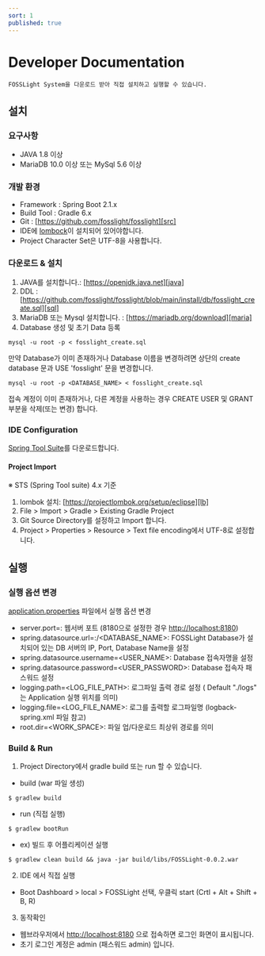 ```yaml
---
sort: 1
published: true
---
```

# Developer Documentation
```note
FOSSLight System을 다운로드 받아 직접 설치하고 실행할 수 있습니다. 
```

## 설치
### 요구사항
- JAVA 1.8 이상
- MariaDB 10.0 이상 또는 MySql 5.6 이상

### 개발 환경
- Framework : Spring Boot 2.1.x
- Build Tool : Gradle 6.x
- Git : [https://github.com/fosslight/fosslight][src]
- IDE에 [lombock][lb]이 설치되어 있어야합니다.
- Project Character Set은 UTF-8을 사용합니다.

### 다운로드 & 설치
1. JAVA를 설치합니다.: [https://openjdk.java.net][java]
2. DDL : [https://github.com/fosslight/fosslight/blob/main/install/db/fosslight_create.sql][sql]
3. MariaDB 또는 Mysql 설치합니다. : [https://mariadb.org/download][maria]
4. Database 생성 및 초기 Data 등록
```
mysql -u root -p < fosslight_create.sql
```
만약 Database가 이미 존재하거나 Database 이름을 변경하려면 상단의 create database 문과 USE 'fosslight' 문을 변경합니다.
```
mysql -u root -p <DATABASE_NAME> < fosslight_create.sql
```
접속 계정이 이미 존재하거나, 다른 계정을 사용하는 경우 CREATE USER 및 GRANT 부분을 삭제(또는 변경) 합니다.


### IDE Configuration
[Spring Tool Suite][spring]를 다운로드합니다.  

#### Project Import
※ STS (Spring Tool suite) 4.x 기준
1. lombok 설치: [https://projectlombok.org/setup/eclipse][lb]
2. File > Import > Gradle > Existing Gradle Project
3. Git Source Directory를 설정하고 Import 합니다.
4. Project > Properties > Resource > Text file encoding에서 UTF-8로 설정합니다.

[spring]: https://spring.io/tools
[lb]: https://projectlombok.org/setup/eclipse
[src]: https://github.com/fosslight/fosslight
[sql]: https://github.com/fosslight/fosslight/blob/main/install/db/fosslight_create.sql
[maria]: https://mariadb.org/download/
[java]: https://openjdk.java.net

## 실행
### 실행 옵션 변경
[application.properties][props] 파일에서 실행 옵션 변경
 - server.port=<PORT>: 웹서버 포트 (8180으로 설정한 경우 [http://localhost:8180][local])
 - spring.datasource.url=<IP>:<PORT>/<DATABASE_NAME>: FOSSLight Database가 설치되어 있는 DB 서버의 IP, Port, Database Name을 설정
 - spring.datasource.username=<USER_NAME>: Database 접속자명을 설정
 - spring.datasource.password=<USER_PASSWORD>: Database 접속자 패스워드 설정
 - logging.path=<LOG_FILE_PATH>: 로그파일 출력 경로 설정 ( Default "./logs" 는 Application 실행 위치를 의미)
 - logging.file=<LOG_FILE_NAME>: 로그를 출력할 로그파일명 (logback-spring.xml 파일 참고)
 - root.dir=<WORK_SPACE>: 파일 업/다운로드 최상위 경로를 의미

[props]: https://github.com/fosslight/fosslight/blob/main/src/main/resources/application.properties

### Build & Run
1. Project Directory에서 gradle build 또는 run 할 수 있습니다.
 - build (war 파일 생성)
```
$ gradlew build
```
 - run (직접 실행)
 ```
 $ gradlew bootRun
 ```
 - ex) 빌드 후 어플리케이션 실행
 ```
 $ gradlew clean build && java -jar build/libs/FOSSLight-0.0.2.war
 ```

2. IDE 에서 직접 실행
 - Boot Dashboard > local > FOSSLight 선택, 우클릭 start (Crtl + Alt + Shift + B, R)

3. 동작확인
 - 웹브라우저에서 [http://localhost:8180][local] 으로 접속하면 로그인 화면이 표시됩니다.
 - 초기 로그인 계정은 admin (패스워드 admin) 입니다.

[local]: http://localhost:8180
